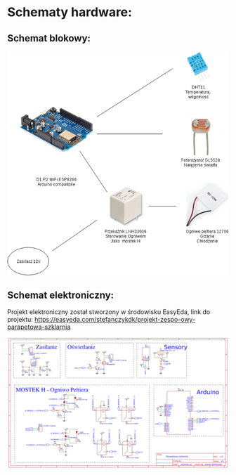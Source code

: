 # Schematy hardware:

## Schemat blokowy:
<p align="center">
  <img  src="Schemat_blokowy_hardware.png">
</p>

## Schemat elektroniczny:

Projekt elektroniczny został stworzony w środowisku EasyEda, link do projektu:
https://easyeda.com/stefanczykdk/projekt-zespo-owy-parapetowa-szklarnia 

<p align="center">
  <img  src="Schematic_Projekt-Zespo-owy-Parapetowa-szklarnia.png">
</p>

